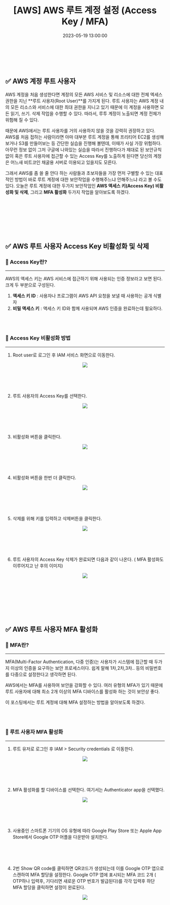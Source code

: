 ﻿---
permalink: /aws-account-setting/
title: "[AWS] AWS 루트 계정 설정 (Access Key / MFA) "
date: 2023-05-19 13:00:00
toc: true
toc_sticky: true
toc_label: "AWS 계정 설정 ( Access Key / MFA )"
categories:
- AWS
tags:
- 카카오 클라우드 스쿨
- AWS
---
<br><br>

## ✅ AWS 계정 루트 사용자

AWS 계정을 처음 생성한다면 계정의 모든 AWS 서비스 및 리소스에 대한 전체 엑세스 권한을 지닌 **루트 사용자(Root User)**를 가지게 된다. 루트 사용자는 AWS 계정 내의 모든 리소스와 서비스에 대한 최대 권한을 지니고 있기 때문에 이 계정을 사용하면 모든 읽기, 쓰기. 삭제 작업을 수행할 수 있다. 따라서, 루투 계정이 노출되면 계정 전체가 위험해 질 수 있다.

때문에 AWS에서는 루트 사용자를 거의 사용하지 않을 것을 강력히 권장하고 있다. AWS를 처음 접하는 사람이라면 아마 대부분 루트 계정을 통해 프리티어 EC2를 생성해보거나 S3를 만들어보는 등 간단한 실습을 진행해 볼텐데, 이때가 사실 가장 위험하다. 아무런 정보 없이 그저 구글에 나와있는 실습을 따라서 진행하다가 제대로 된 보안규칙 없이 혹은 루트 사용자에 접근할 수 있는 Access Key를 노출하게 된다면 당신의 계정은 어느새 비트코인 채굴용 서버로 이용되고 있을지도 모른다. 

그래서 AWS를 좀 쓸 줄 안다 하는 사람들과 초보자들을 가장 먼저 구별할 수 있는 대표적인 방법이 바로 루트 계정에 대한 보안작업을 수행해주느냐 안해주느냐 라고 볼 수도 있다. 오늘은 루트 계정에 대한 두가지 보안작업인 **AWS 액세스 키(Access Key) 비활성화 및 삭제**, 그리고 **MFA 활성화** 두가지 작업을 알아보도록 하겠다.


<br><br><br><br><br><br>

## ✅ AWS 루트 사용자 Access Key 비활성화 및 삭제


### 📌 Access Key란?
<hr>

AWS의 액세스 키는 AWS 서비스에 접근하기 위해 사용되는 인증 정보라고 보면 된다. 크게 두 부분으로 구성된다.

1. **액세스 키 ID** : 사용자나 프로그램이 AWS API 요청을 보낼 때 사용하는 공개 식별자
2. **비밀 액세스 키** : 액세스 키 ID와 함께 사용되며 AWS 인증을 완료하는데 필요하다.

 




<br><br>

### 📌 Access Key 비활성화 방법
<hr>


1. Root user로 로그인 후 IAM 서비스 화면으로 이동한다.
<p align="center">
<img src="https://github.com/idkim97/idkim97.github.io/blob/master/img/aws2.png?raw=true">
</p>

<br><br><Br>

2. 루트 사용자의 Access Key를 선택한다.
<p align="center">
<img src="https://github.com/idkim97/idkim97.github.io/blob/master/img/aws3.png?raw=true">
</p>

<br><Br><Br>

3. 비활성화 버튼을 클릭한다.
<p align="center">
<img src="https://github.com/idkim97/idkim97.github.io/blob/master/img/aws4.png?raw=true">
</p>

<br><br><br>

4. 비활성화 버튼을 한번 더 클릭한다.
<p align="center">
<img src="https://github.com/idkim97/idkim97.github.io/blob/master/img/aws5.png?raw=true">
</p>

<br><br><br>

5. 삭제를 위해 키를 입력하고 삭제버튼을 클릭한다.
<p align="center">
<img src="https://github.com/idkim97/idkim97.github.io/blob/master/img/aws6.png?raw=true">
</p>

<br><br><br>

6. 루트 사용자의 Access Key 삭제가 완료되면 다음과 같이 나온다. ( MFA 활성화도 이루어지고 난 후의 이미지)
<p align="center">
<img src="https://github.com/idkim97/idkim97.github.io/blob/master/img/aws7.png?raw=true">
</p>


<br><br><br><br><br><br>


## ✅ AWS 루트 사용자 MFA 활성화


### 📌 MFA란?
<hr>

MFA(Multi-Factor Authentication, 다중 인증)는 사용자가 시스템에 접근할 때 두가지 이상의 인증을 요구하는 보안 프로세스이다. 쉽게 말해 1차,2차,3차.. 등의 비밀번호를 다중으로 설정한다고 생각하면 된다.

AWS에서는 MFA를 사용하여 보안을 강화할 수 있다. 여러 유형의 MFA가 있기 때문에 루트 사용자에 대해 최소 2개 이상의 MFA 디바이스를 활성화 하는 것이 보안상 좋다.

이 포스팅에서는 루트 계정에 대해 MFA 설정하는 방법을 알아보도록 하겠다.

<br><br>

### 📌 루트 사용자 MFA 활성화
<hr>

1. 루트 유저로 로그인 후 IAM > Security credentials 로 이동한다.
<p align="center">
<img src="https://github.com/idkim97/idkim97.github.io/blob/master/img/mfa1.png?raw=true">
</p>

<br><Br><Br>

2. MFA 활성화를 할 디바이스를 선택한다. 여기서는 Authenticator app을 선택했다.
<p align="center">
<img src="https://github.com/idkim97/idkim97.github.io/blob/master/img/mfa2.png?raw=true">
</p>

<br><br><Br>

3. 사용중인 스마트폰 기기의 OS 유형에 따라 Google Play Store 또는 Apple App Store에서 Google OTP 어플을 다운받아 설치한다.

<br><br><br>

4. 2번 Show QR code를 클릭하면 QR코드가 생성되는데 이를 Google OTP 앱으로 스캔하여 MFA 할당을 설정한다. Google OTP 앱에 표시되는 MFA 코드 2개 ( OTP하나 입력후, 기다리면 새로운 OTP 번호가 발급된다)를 각각 입력후 하단 MFA 할당을 클릭하면 설정이 완료된다.


<p align="center">
<img src="https://github.com/idkim97/idkim97.github.io/blob/master/img/mfa3.png?raw=true">
</p>


<br><br><br>

